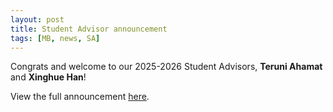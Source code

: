 ```yaml
---
layout: post
title: Student Advisor announcement
tags: [MB, news, SA]
---
```



Congrats and welcome to our 2025-2026 Student Advisors, **Teruni Ahamat** and **Xinghue Han**! 

View the full announcement [here]({{site.baseurl}}/newsletters/2025-studentadvisor).